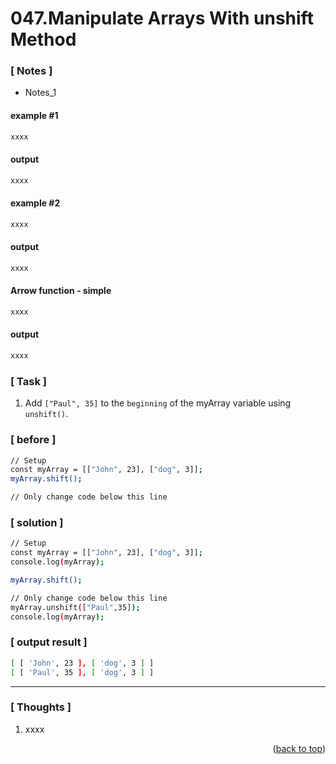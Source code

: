 <a name="topage"></a>

# 047.Manipulate Arrays With unshift Method

### [ Notes ]
  * Notes_1

#### example #1

```sh
xxxx
```

#### output
```sh
xxxx
```

#### example #2

```sh
xxxx
```

#### output
```sh
xxxx
```

#### Arrow function - simple

```sh
xxxx
```

#### output
```sh
xxxx
```

### [ Task ]
  1. Add `["Paul", 35]` to the `beginning` of the myArray variable using `unshift()`.


### [ before ]

```sh
// Setup
const myArray = [["John", 23], ["dog", 3]];
myArray.shift();

// Only change code below this line
```

### [ solution ]

```sh
// Setup
const myArray = [["John", 23], ["dog", 3]];
console.log(myArray);

myArray.shift();

// Only change code below this line
myArray.unshift(["Paul",35]);
console.log(myArray);
```

### [ output result ]

```sh
[ [ 'John', 23 ], [ 'dog', 3 ] ]
[ [ 'Paul', 35 ], [ 'dog', 3 ] ]
```

-----

### [ Thoughts ]

  1. xxxx
  

<p align="right">(<a href="#topage">back to top</a>)</p>
<br/>
<br/>

